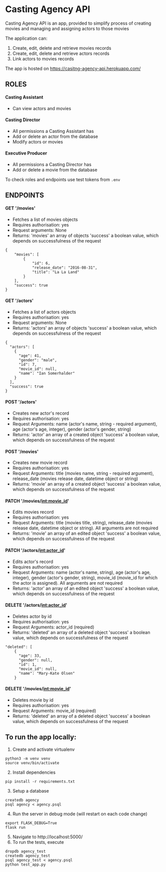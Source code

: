 # Casting Agency API

Casting Agency API is an app, provided to simplify process of creating movies and managing and assigning actors to those movies

The application can:
1. Create, edit, delete and retrieve movies records 
2. Create, edit, delete and retrieve actors records
3. Link actors to movies records

The app is hosted on https://casitng-agency-api.herokuapp.com/

## ROLES

#### Casting Assistant
- Can view actors and movies
#### Casting Director
- All permissions a Casting Assistant has
- Add or delete an actor from the database
- Modify actors or movies
#### Executive Producer
- All permissions a Casting Director has
- Add or delete a movie from the database

To check roles and endpoints use test tokens from `.env`

## ENDPOINTS

#### GET '/movies'
- Fetches a list of movies objects
- Requires authorisation: yes
- Request arguments: None
- Returns: 
'movies' an array of objects
'success' a boolean value, which depends on successfulness of the request
```
{
    "movies": [
        {
            "id": 6,
            "release_date": "2016-08-31",
            "title": "La La Land"
        }
    ],
    "success": true
}
```

#### GET '/actors'
- Fetches a list of actors objects
- Requires authorisation: yes
- Request arguments: None
- Returns: 
'actors' an array of objects
'success' a boolean value, which depends on successfulness of the request
```
{
  "actors": [
    {
      "age": 41,
      "gender": "male",
      "id": 7,
      "movie_id": null,
      "name": "Ian Somerhalder"
    }
  ],
  "success": true
}
```

#### POST '/actors'
- Creates new actor's record 
- Requires authorisation: yes
- Request Arguments: name (actor's name, string - required argument), age (actor's age, integer), gender (actor's gender, string)
- Returns: 
'actor' an array of a created object
'success' a boolean value, which depends on successfulness of the request

#### POST '/movies'
- Creates new movie record 
- Requires authorisation: yes
- Request Arguments: title (movies name, string - required argument), release_date (movies release date, datetime object or string)
- Returns: 
'movie' an array of a created object
'success' a boolean value, which depends on successfulness of the request

#### PATCH '/movies/<int:movie_id>'
- Edits movies record 
- Requires authorisation: yes
- Request Arguments: title (movies title, string), release_date (movies release date, datetime object or string). All arguments are not required
- Returns: 
'movie' an array of an edited object
'success' a boolean value, which depends on successfulness of the request

#### PATCH '/actors/<int:actor_id>'
- Edits actor's record 
- Requires authorisation: yes
- Request Arguments: name (actor's name, string), age (actor's age, integer), gender (actor's gender, string), movie_id (movie_id for which the actor is assigned). All arguments are not required
- Returns: 
'actor' an array of an edited object
'success' a boolean value, which depends on successfulness of the request

#### DELETE '/actors/<int:actor_id>'
- Deletes actor by id
- Requires authorisation: yes
- Request Arguments: actor_id (required)
- Returns: 
'deleted' an array of a deleted object
'success' a boolean value, which depends on successfulness of the request
```  
"deleted": [
    {
      "age": 33,
      "gender": null,
      "id": 1,
      "movie_id": null,
      "name": "Mary-Kate Olsen"
    }
```

#### DELETE '/movies/<int:movie_id>'
- Deletes movie by id
- Requires authorisation: yes
- Request Arguments: movie_id (required)
- Returns: 
'deleted' an array of a deleted object
'success' a boolean value, which depends on successfulness of the request


## To run the app locally:

1. Create and activate virtualenv
```
python3 -m venv venv
source venv/bin/activate
```
2. Install dependencies
```
pip install -r requirements.txt
```
3. Setup a database
```
createdb agency
psql agency < agency.psql
```
4. Run the server in debug mode (will restart on each code change)
```
export FLASK_DEBUG=True
flask run
```
5. Navigate to http://localhost:5000/
6. To run the tests, execute
```
dropdb agency_test
createdb agency_test
psql agency_test < agency.psql
python test_app.py
```
